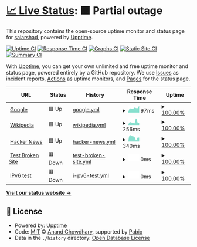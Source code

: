 # [📈 Live Status](https://monitor.norasol.net): <!--live status--> **🟧 Partial outage**

This repository contains the open-source uptime monitor and status page for [salarshad](https://monitor.norasol.net), powered by [Upptime](https://github.com/upptime/upptime).

[![Uptime CI](https://github.com/salarshad/norasol_uptime/workflows/Uptime%20CI/badge.svg)](https://github.com/salarshad/norasol_uptime/actions?query=workflow%3A%22Uptime+CI%22)
[![Response Time CI](https://github.com/salarshad/norasol_uptime/workflows/Response%20Time%20CI/badge.svg)](https://github.com/salarshad/norasol_uptime/actions?query=workflow%3A%22Response+Time+CI%22)
[![Graphs CI](https://github.com/salarshad/norasol_uptime/workflows/Graphs%20CI/badge.svg)](https://github.com/salarshad/norasol_uptime/actions?query=workflow%3A%22Graphs+CI%22)
[![Static Site CI](https://github.com/salarshad/norasol_uptime/workflows/Static%20Site%20CI/badge.svg)](https://github.com/salarshad/norasol_uptime/actions?query=workflow%3A%22Static+Site+CI%22)
[![Summary CI](https://github.com/salarshad/norasol_uptime/workflows/Summary%20CI/badge.svg)](https://github.com/salarshad/norasol_uptime/actions?query=workflow%3A%22Summary+CI%22)

With [Upptime](https://upptime.js.org), you can get your own unlimited and free uptime monitor and status page, powered entirely by a GitHub repository. We use [Issues](https://github.com/salarshad/norasol_uptime/issues) as incident reports, [Actions](https://github.com/salarshad/norasol_uptime/actions) as uptime monitors, and [Pages](https://monitor.norasol.net) for the status page.

<!--start: status pages-->
<!-- This summary is generated by Upptime (https://github.com/upptime/upptime) -->
<!-- Do not edit this manually, your changes will be overwritten -->
<!-- prettier-ignore -->
| URL | Status | History | Response Time | Uptime |
| --- | ------ | ------- | ------------- | ------ |
| <img alt="" src="https://icons.duckduckgo.com/ip3/www.google.com.ico" height="13"> [Google](https://www.google.com) | 🟩 Up | [google.yml](https://github.com/salarshad/norasol_uptime/commits/HEAD/history/google.yml) | <details><summary><img alt="Response time graph" src="./graphs/google/response-time-week.png" height="20"> 97ms</summary><br><a href="https://monitor.norasol.net/history/google"><img alt="Response time 101" src="https://img.shields.io/endpoint?url=https%3A%2F%2Fraw.githubusercontent.com%2Fsalarshad%2Fnorasol_uptime%2FHEAD%2Fapi%2Fgoogle%2Fresponse-time.json"></a><br><a href="https://monitor.norasol.net/history/google"><img alt="24-hour response time 73" src="https://img.shields.io/endpoint?url=https%3A%2F%2Fraw.githubusercontent.com%2Fsalarshad%2Fnorasol_uptime%2FHEAD%2Fapi%2Fgoogle%2Fresponse-time-day.json"></a><br><a href="https://monitor.norasol.net/history/google"><img alt="7-day response time 97" src="https://img.shields.io/endpoint?url=https%3A%2F%2Fraw.githubusercontent.com%2Fsalarshad%2Fnorasol_uptime%2FHEAD%2Fapi%2Fgoogle%2Fresponse-time-week.json"></a><br><a href="https://monitor.norasol.net/history/google"><img alt="30-day response time 99" src="https://img.shields.io/endpoint?url=https%3A%2F%2Fraw.githubusercontent.com%2Fsalarshad%2Fnorasol_uptime%2FHEAD%2Fapi%2Fgoogle%2Fresponse-time-month.json"></a><br><a href="https://monitor.norasol.net/history/google"><img alt="1-year response time 101" src="https://img.shields.io/endpoint?url=https%3A%2F%2Fraw.githubusercontent.com%2Fsalarshad%2Fnorasol_uptime%2FHEAD%2Fapi%2Fgoogle%2Fresponse-time-year.json"></a></details> | <details><summary><a href="https://monitor.norasol.net/history/google">100.00%</a></summary><a href="https://monitor.norasol.net/history/google"><img alt="All-time uptime 100.00%" src="https://img.shields.io/endpoint?url=https%3A%2F%2Fraw.githubusercontent.com%2Fsalarshad%2Fnorasol_uptime%2FHEAD%2Fapi%2Fgoogle%2Fuptime.json"></a><br><a href="https://monitor.norasol.net/history/google"><img alt="24-hour uptime 100.00%" src="https://img.shields.io/endpoint?url=https%3A%2F%2Fraw.githubusercontent.com%2Fsalarshad%2Fnorasol_uptime%2FHEAD%2Fapi%2Fgoogle%2Fuptime-day.json"></a><br><a href="https://monitor.norasol.net/history/google"><img alt="7-day uptime 100.00%" src="https://img.shields.io/endpoint?url=https%3A%2F%2Fraw.githubusercontent.com%2Fsalarshad%2Fnorasol_uptime%2FHEAD%2Fapi%2Fgoogle%2Fuptime-week.json"></a><br><a href="https://monitor.norasol.net/history/google"><img alt="30-day uptime 100.00%" src="https://img.shields.io/endpoint?url=https%3A%2F%2Fraw.githubusercontent.com%2Fsalarshad%2Fnorasol_uptime%2FHEAD%2Fapi%2Fgoogle%2Fuptime-month.json"></a><br><a href="https://monitor.norasol.net/history/google"><img alt="1-year uptime 100.00%" src="https://img.shields.io/endpoint?url=https%3A%2F%2Fraw.githubusercontent.com%2Fsalarshad%2Fnorasol_uptime%2FHEAD%2Fapi%2Fgoogle%2Fuptime-year.json"></a></details>
| <img alt="" src="https://icons.duckduckgo.com/ip3/en.wikipedia.org.ico" height="13"> [Wikipedia](https://en.wikipedia.org) | 🟩 Up | [wikipedia.yml](https://github.com/salarshad/norasol_uptime/commits/HEAD/history/wikipedia.yml) | <details><summary><img alt="Response time graph" src="./graphs/wikipedia/response-time-week.png" height="20"> 256ms</summary><br><a href="https://monitor.norasol.net/history/wikipedia"><img alt="Response time 242" src="https://img.shields.io/endpoint?url=https%3A%2F%2Fraw.githubusercontent.com%2Fsalarshad%2Fnorasol_uptime%2FHEAD%2Fapi%2Fwikipedia%2Fresponse-time.json"></a><br><a href="https://monitor.norasol.net/history/wikipedia"><img alt="24-hour response time 195" src="https://img.shields.io/endpoint?url=https%3A%2F%2Fraw.githubusercontent.com%2Fsalarshad%2Fnorasol_uptime%2FHEAD%2Fapi%2Fwikipedia%2Fresponse-time-day.json"></a><br><a href="https://monitor.norasol.net/history/wikipedia"><img alt="7-day response time 256" src="https://img.shields.io/endpoint?url=https%3A%2F%2Fraw.githubusercontent.com%2Fsalarshad%2Fnorasol_uptime%2FHEAD%2Fapi%2Fwikipedia%2Fresponse-time-week.json"></a><br><a href="https://monitor.norasol.net/history/wikipedia"><img alt="30-day response time 237" src="https://img.shields.io/endpoint?url=https%3A%2F%2Fraw.githubusercontent.com%2Fsalarshad%2Fnorasol_uptime%2FHEAD%2Fapi%2Fwikipedia%2Fresponse-time-month.json"></a><br><a href="https://monitor.norasol.net/history/wikipedia"><img alt="1-year response time 242" src="https://img.shields.io/endpoint?url=https%3A%2F%2Fraw.githubusercontent.com%2Fsalarshad%2Fnorasol_uptime%2FHEAD%2Fapi%2Fwikipedia%2Fresponse-time-year.json"></a></details> | <details><summary><a href="https://monitor.norasol.net/history/wikipedia">100.00%</a></summary><a href="https://monitor.norasol.net/history/wikipedia"><img alt="All-time uptime 100.00%" src="https://img.shields.io/endpoint?url=https%3A%2F%2Fraw.githubusercontent.com%2Fsalarshad%2Fnorasol_uptime%2FHEAD%2Fapi%2Fwikipedia%2Fuptime.json"></a><br><a href="https://monitor.norasol.net/history/wikipedia"><img alt="24-hour uptime 100.00%" src="https://img.shields.io/endpoint?url=https%3A%2F%2Fraw.githubusercontent.com%2Fsalarshad%2Fnorasol_uptime%2FHEAD%2Fapi%2Fwikipedia%2Fuptime-day.json"></a><br><a href="https://monitor.norasol.net/history/wikipedia"><img alt="7-day uptime 100.00%" src="https://img.shields.io/endpoint?url=https%3A%2F%2Fraw.githubusercontent.com%2Fsalarshad%2Fnorasol_uptime%2FHEAD%2Fapi%2Fwikipedia%2Fuptime-week.json"></a><br><a href="https://monitor.norasol.net/history/wikipedia"><img alt="30-day uptime 100.00%" src="https://img.shields.io/endpoint?url=https%3A%2F%2Fraw.githubusercontent.com%2Fsalarshad%2Fnorasol_uptime%2FHEAD%2Fapi%2Fwikipedia%2Fuptime-month.json"></a><br><a href="https://monitor.norasol.net/history/wikipedia"><img alt="1-year uptime 100.00%" src="https://img.shields.io/endpoint?url=https%3A%2F%2Fraw.githubusercontent.com%2Fsalarshad%2Fnorasol_uptime%2FHEAD%2Fapi%2Fwikipedia%2Fuptime-year.json"></a></details>
| <img alt="" src="https://icons.duckduckgo.com/ip3/news.ycombinator.com.ico" height="13"> [Hacker News](https://news.ycombinator.com) | 🟩 Up | [hacker-news.yml](https://github.com/salarshad/norasol_uptime/commits/HEAD/history/hacker-news.yml) | <details><summary><img alt="Response time graph" src="./graphs/hacker-news/response-time-week.png" height="20"> 340ms</summary><br><a href="https://monitor.norasol.net/history/hacker-news"><img alt="Response time 339" src="https://img.shields.io/endpoint?url=https%3A%2F%2Fraw.githubusercontent.com%2Fsalarshad%2Fnorasol_uptime%2FHEAD%2Fapi%2Fhacker-news%2Fresponse-time.json"></a><br><a href="https://monitor.norasol.net/history/hacker-news"><img alt="24-hour response time 420" src="https://img.shields.io/endpoint?url=https%3A%2F%2Fraw.githubusercontent.com%2Fsalarshad%2Fnorasol_uptime%2FHEAD%2Fapi%2Fhacker-news%2Fresponse-time-day.json"></a><br><a href="https://monitor.norasol.net/history/hacker-news"><img alt="7-day response time 340" src="https://img.shields.io/endpoint?url=https%3A%2F%2Fraw.githubusercontent.com%2Fsalarshad%2Fnorasol_uptime%2FHEAD%2Fapi%2Fhacker-news%2Fresponse-time-week.json"></a><br><a href="https://monitor.norasol.net/history/hacker-news"><img alt="30-day response time 374" src="https://img.shields.io/endpoint?url=https%3A%2F%2Fraw.githubusercontent.com%2Fsalarshad%2Fnorasol_uptime%2FHEAD%2Fapi%2Fhacker-news%2Fresponse-time-month.json"></a><br><a href="https://monitor.norasol.net/history/hacker-news"><img alt="1-year response time 339" src="https://img.shields.io/endpoint?url=https%3A%2F%2Fraw.githubusercontent.com%2Fsalarshad%2Fnorasol_uptime%2FHEAD%2Fapi%2Fhacker-news%2Fresponse-time-year.json"></a></details> | <details><summary><a href="https://monitor.norasol.net/history/hacker-news">100.00%</a></summary><a href="https://monitor.norasol.net/history/hacker-news"><img alt="All-time uptime 100.00%" src="https://img.shields.io/endpoint?url=https%3A%2F%2Fraw.githubusercontent.com%2Fsalarshad%2Fnorasol_uptime%2FHEAD%2Fapi%2Fhacker-news%2Fuptime.json"></a><br><a href="https://monitor.norasol.net/history/hacker-news"><img alt="24-hour uptime 100.00%" src="https://img.shields.io/endpoint?url=https%3A%2F%2Fraw.githubusercontent.com%2Fsalarshad%2Fnorasol_uptime%2FHEAD%2Fapi%2Fhacker-news%2Fuptime-day.json"></a><br><a href="https://monitor.norasol.net/history/hacker-news"><img alt="7-day uptime 100.00%" src="https://img.shields.io/endpoint?url=https%3A%2F%2Fraw.githubusercontent.com%2Fsalarshad%2Fnorasol_uptime%2FHEAD%2Fapi%2Fhacker-news%2Fuptime-week.json"></a><br><a href="https://monitor.norasol.net/history/hacker-news"><img alt="30-day uptime 100.00%" src="https://img.shields.io/endpoint?url=https%3A%2F%2Fraw.githubusercontent.com%2Fsalarshad%2Fnorasol_uptime%2FHEAD%2Fapi%2Fhacker-news%2Fuptime-month.json"></a><br><a href="https://monitor.norasol.net/history/hacker-news"><img alt="1-year uptime 100.00%" src="https://img.shields.io/endpoint?url=https%3A%2F%2Fraw.githubusercontent.com%2Fsalarshad%2Fnorasol_uptime%2FHEAD%2Fapi%2Fhacker-news%2Fuptime-year.json"></a></details>
| <img alt="" src="https://icons.duckduckgo.com/ip3/thissitedoesnotexist.koj.co.ico" height="13"> [Test Broken Site](https://thissitedoesnotexist.koj.co) | 🟥 Down | [test-broken-site.yml](https://github.com/salarshad/norasol_uptime/commits/HEAD/history/test-broken-site.yml) | <details><summary><img alt="Response time graph" src="./graphs/test-broken-site/response-time-week.png" height="20"> 0ms</summary><br><a href="https://monitor.norasol.net/history/test-broken-site"><img alt="Response time 0" src="https://img.shields.io/endpoint?url=https%3A%2F%2Fraw.githubusercontent.com%2Fsalarshad%2Fnorasol_uptime%2FHEAD%2Fapi%2Ftest-broken-site%2Fresponse-time.json"></a><br><a href="https://monitor.norasol.net/history/test-broken-site"><img alt="24-hour response time 0" src="https://img.shields.io/endpoint?url=https%3A%2F%2Fraw.githubusercontent.com%2Fsalarshad%2Fnorasol_uptime%2FHEAD%2Fapi%2Ftest-broken-site%2Fresponse-time-day.json"></a><br><a href="https://monitor.norasol.net/history/test-broken-site"><img alt="7-day response time 0" src="https://img.shields.io/endpoint?url=https%3A%2F%2Fraw.githubusercontent.com%2Fsalarshad%2Fnorasol_uptime%2FHEAD%2Fapi%2Ftest-broken-site%2Fresponse-time-week.json"></a><br><a href="https://monitor.norasol.net/history/test-broken-site"><img alt="30-day response time 0" src="https://img.shields.io/endpoint?url=https%3A%2F%2Fraw.githubusercontent.com%2Fsalarshad%2Fnorasol_uptime%2FHEAD%2Fapi%2Ftest-broken-site%2Fresponse-time-month.json"></a><br><a href="https://monitor.norasol.net/history/test-broken-site"><img alt="1-year response time 0" src="https://img.shields.io/endpoint?url=https%3A%2F%2Fraw.githubusercontent.com%2Fsalarshad%2Fnorasol_uptime%2FHEAD%2Fapi%2Ftest-broken-site%2Fresponse-time-year.json"></a></details> | <details><summary><a href="https://monitor.norasol.net/history/test-broken-site">100.00%</a></summary><a href="https://monitor.norasol.net/history/test-broken-site"><img alt="All-time uptime 100.00%" src="https://img.shields.io/endpoint?url=https%3A%2F%2Fraw.githubusercontent.com%2Fsalarshad%2Fnorasol_uptime%2FHEAD%2Fapi%2Ftest-broken-site%2Fuptime.json"></a><br><a href="https://monitor.norasol.net/history/test-broken-site"><img alt="24-hour uptime 100.00%" src="https://img.shields.io/endpoint?url=https%3A%2F%2Fraw.githubusercontent.com%2Fsalarshad%2Fnorasol_uptime%2FHEAD%2Fapi%2Ftest-broken-site%2Fuptime-day.json"></a><br><a href="https://monitor.norasol.net/history/test-broken-site"><img alt="7-day uptime 100.00%" src="https://img.shields.io/endpoint?url=https%3A%2F%2Fraw.githubusercontent.com%2Fsalarshad%2Fnorasol_uptime%2FHEAD%2Fapi%2Ftest-broken-site%2Fuptime-week.json"></a><br><a href="https://monitor.norasol.net/history/test-broken-site"><img alt="30-day uptime 100.00%" src="https://img.shields.io/endpoint?url=https%3A%2F%2Fraw.githubusercontent.com%2Fsalarshad%2Fnorasol_uptime%2FHEAD%2Fapi%2Ftest-broken-site%2Fuptime-month.json"></a><br><a href="https://monitor.norasol.net/history/test-broken-site"><img alt="1-year uptime 100.00%" src="https://img.shields.io/endpoint?url=https%3A%2F%2Fraw.githubusercontent.com%2Fsalarshad%2Fnorasol_uptime%2FHEAD%2Fapi%2Ftest-broken-site%2Fuptime-year.json"></a></details>
| <img alt="" src="https://icons.duckduckgo.com/ip3/null.ico" height="13"> [IPv6 test](forwardemail.net) | 🟥 Down | [i-pv6-test.yml](https://github.com/salarshad/norasol_uptime/commits/HEAD/history/i-pv6-test.yml) | <details><summary><img alt="Response time graph" src="./graphs/i-pv6-test/response-time-week.png" height="20"> 0ms</summary><br><a href="https://monitor.norasol.net/history/i-pv6-test"><img alt="Response time 0" src="https://img.shields.io/endpoint?url=https%3A%2F%2Fraw.githubusercontent.com%2Fsalarshad%2Fnorasol_uptime%2FHEAD%2Fapi%2Fi-pv6-test%2Fresponse-time.json"></a><br><a href="https://monitor.norasol.net/history/i-pv6-test"><img alt="24-hour response time 0" src="https://img.shields.io/endpoint?url=https%3A%2F%2Fraw.githubusercontent.com%2Fsalarshad%2Fnorasol_uptime%2FHEAD%2Fapi%2Fi-pv6-test%2Fresponse-time-day.json"></a><br><a href="https://monitor.norasol.net/history/i-pv6-test"><img alt="7-day response time 0" src="https://img.shields.io/endpoint?url=https%3A%2F%2Fraw.githubusercontent.com%2Fsalarshad%2Fnorasol_uptime%2FHEAD%2Fapi%2Fi-pv6-test%2Fresponse-time-week.json"></a><br><a href="https://monitor.norasol.net/history/i-pv6-test"><img alt="30-day response time 0" src="https://img.shields.io/endpoint?url=https%3A%2F%2Fraw.githubusercontent.com%2Fsalarshad%2Fnorasol_uptime%2FHEAD%2Fapi%2Fi-pv6-test%2Fresponse-time-month.json"></a><br><a href="https://monitor.norasol.net/history/i-pv6-test"><img alt="1-year response time 0" src="https://img.shields.io/endpoint?url=https%3A%2F%2Fraw.githubusercontent.com%2Fsalarshad%2Fnorasol_uptime%2FHEAD%2Fapi%2Fi-pv6-test%2Fresponse-time-year.json"></a></details> | <details><summary><a href="https://monitor.norasol.net/history/i-pv6-test">100.00%</a></summary><a href="https://monitor.norasol.net/history/i-pv6-test"><img alt="All-time uptime 100.00%" src="https://img.shields.io/endpoint?url=https%3A%2F%2Fraw.githubusercontent.com%2Fsalarshad%2Fnorasol_uptime%2FHEAD%2Fapi%2Fi-pv6-test%2Fuptime.json"></a><br><a href="https://monitor.norasol.net/history/i-pv6-test"><img alt="24-hour uptime 100.00%" src="https://img.shields.io/endpoint?url=https%3A%2F%2Fraw.githubusercontent.com%2Fsalarshad%2Fnorasol_uptime%2FHEAD%2Fapi%2Fi-pv6-test%2Fuptime-day.json"></a><br><a href="https://monitor.norasol.net/history/i-pv6-test"><img alt="7-day uptime 100.00%" src="https://img.shields.io/endpoint?url=https%3A%2F%2Fraw.githubusercontent.com%2Fsalarshad%2Fnorasol_uptime%2FHEAD%2Fapi%2Fi-pv6-test%2Fuptime-week.json"></a><br><a href="https://monitor.norasol.net/history/i-pv6-test"><img alt="30-day uptime 100.00%" src="https://img.shields.io/endpoint?url=https%3A%2F%2Fraw.githubusercontent.com%2Fsalarshad%2Fnorasol_uptime%2FHEAD%2Fapi%2Fi-pv6-test%2Fuptime-month.json"></a><br><a href="https://monitor.norasol.net/history/i-pv6-test"><img alt="1-year uptime 100.00%" src="https://img.shields.io/endpoint?url=https%3A%2F%2Fraw.githubusercontent.com%2Fsalarshad%2Fnorasol_uptime%2FHEAD%2Fapi%2Fi-pv6-test%2Fuptime-year.json"></a></details>

<!--end: status pages-->

[**Visit our status website →**](https://monitor.norasol.net)

## 📄 License

- Powered by: [Upptime](https://github.com/upptime/upptime)
- Code: [MIT](./LICENSE) © [Anand Chowdhary](https://anandchowdhary.com), supported by [Pabio](https://pabio.com)
- Data in the `./history` directory: [Open Database License](https://opendatacommons.org/licenses/odbl/1-0/)
